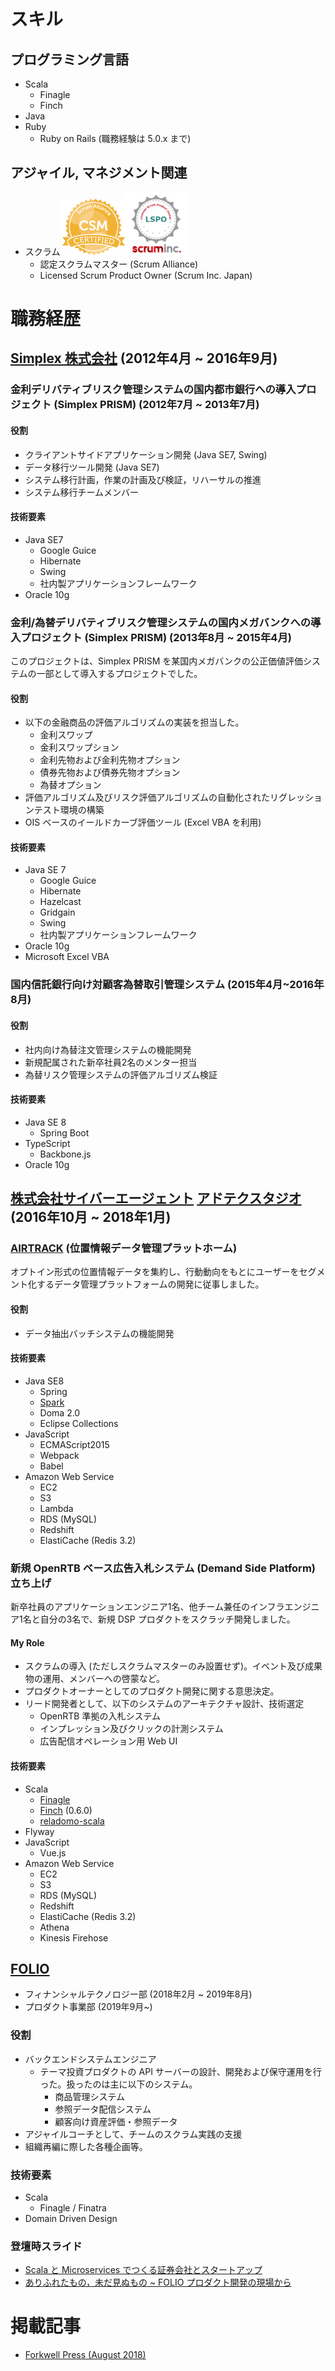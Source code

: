 # スキル

## プログラミング言語
* Scala
  * Finagle
  * Finch
* Java
* Ruby
  * Ruby on Rails (職務経験は 5.0.x まで)

## アジャイル, マネジメント関連
* スクラム
<img src='./csm.png' width='100'><img src='./lspo.png' width='100'>
  * 認定スクラムマスター (Scrum Alliance)
  * Licensed Scrum Product Owner (Scrum Inc. Japan)

# 職務経歴

## [Simplex 株式会社](http://www.simplex.ne.jp) (2012年4月 ~ 2016年9月)

### 金利デリバティブリスク管理システムの国内都市銀行への導入プロジェクト (Simplex PRISM) (2012年7月 ~ 2013年7月)

#### 役割
* クライアントサイドアプリケーション開発 (Java SE7, Swing)
* データ移行ツール開発 (Java SE7)
* システム移行計画，作業の計画及び検証，リハーサルの推進
* システム移行チームメンバー

#### 技術要素
* Java SE7
  * Google Guice
  * Hibernate
  * Swing
  * 社内製アプリケーションフレームワーク
* Oracle 10g

### 金利/為替デリバティブリスク管理システムの国内メガバンクへの導入プロジェクト (Simplex PRISM) (2013年8月 ~ 2015年4月)
このプロジェクトは、Simplex PRISM を某国内メガバンクの公正価値評価システムの一部として導入するプロジェクトでした。

#### 役割
* 以下の金融商品の評価アルゴリズムの実装を担当した。
  * 金利スワップ
  * 金利スワップション
  * 金利先物および金利先物オプション
  * 債券先物および債券先物オプション
  * 為替オプション
* 評価アルゴリズム及びリスク評価アルゴリズムの自動化されたリグレッションテスト環境の構築
* OIS ベースのイールドカーブ評価ツール (Excel VBA を利用)

#### 技術要素
* Java SE 7
  * Google Guice
  * Hibernate
  * Hazelcast
  * Gridgain
  * Swing
  * 社内製アプリケーションフレームワーク
* Oracle 10g
* Microsoft Excel VBA

### 国内信託銀行向け対顧客為替取引管理システム (2015年4月~2016年8月)

#### 役割
* 社内向け為替注文管理システムの機能開発
* 新規配属された新卒社員2名のメンター担当
* 為替リスク管理システムの評価アルゴリズム検証

#### 技術要素
* Java SE 8
  * Spring Boot
* TypeScript
  * Backbone.js
* Oracle 10g

## [株式会社サイバーエージェント](https://www.cyberagent.co.jp/) [アドテクスタジオ](https://adtech.cyberagent.io/) (2016年10月 ~ 2018年1月)
### [AIRTRACK](https://www.airtrack.jp/) (位置情報データ管理プラットホーム)
オプトイン形式の位置情報データを集約し、行動動向をもとにユーザーをセグメント化するデータ管理プラットフォームの開発に従事しました。

#### 役割
* データ抽出バッチシステムの機能開発

#### 技術要素
* Java SE8
  * Spring
  * [Spark](sparkjava.com)
  * Doma 2.0
  * Eclipse Collections
* JavaScript
  * ECMAScript2015
  * Webpack
  * Babel
* Amazon Web Service
  * EC2
  * S3
  * Lambda
  * RDS (MySQL)
  * Redshift
  * ElastiCache (Redis 3.2)

### 新規 OpenRTB ベース広告入札システム (Demand Side Platform) 立ち上げ
新卒社員のアプリケーションエンジニア1名、他チーム兼任のインフラエンジニア1名と自分の3名で、新規 DSP プロダクトをスクラッチ開発しました。

#### My Role
* スクラムの導入 (ただしスクラムマスターのみ設置せず)。イベント及び成果物の運用、メンバーへの啓蒙など。
* プロダクトオーナーとしてのプロダクト開発に関する意思決定。
* リード開発者として、以下のシステムのアーキテクチャ設計、技術選定
  * OpenRTB 準拠の入札システム
  * インプレッション及びクリックの計測システム
  * 広告配信オペレーション用 Web UI

#### 技術要素
* Scala
  * [Finagle](http://twitter.github.io/finagle/)
  * [Finch](https://github.com/finagle/finch) (0.6.0)
  * [reladomo-scala](https://github.com/folio-sec/reladomo-scala)
* Flyway
* JavaScript
  * Vue.js
* Amazon Web Service
  * EC2
  * S3
  * RDS (MySQL)
  * Redshift
  * ElastiCache (Redis 3.2)
  * Athena
  * Kinesis Firehose

## [FOLIO](https://corp.folio-sec.com) 
* フィナンシャルテクノロジー部 (2018年2月 ~ 2019年8月)
* プロダクト事業部 (2019年9月~)

### 役割
* バックエンドシステムエンジニア
  * テーマ投資プロダクトの API サーバーの設計、開発および保守運用を行った。扱ったのは主に以下のシステム。
    * 商品管理システム
    * 参照データ配信システム
    * 顧客向け資産評価・参照データ
* アジャイルコーチとして、チームのスクラム実践の支援
* 組織再編に際した各種企画等。

### 技術要素
* Scala
  * Finagle / Finatra
* Domain Driven Design

### 登壇時スライド
* [Scala と Microservices でつくる証券会社とスタートアップ](https://speakerdeck.com/mura_mi/folio-in-jjug-ccc-2018-fall)
* [ありふれたもの，未だ見ぬもの ~ FOLIO プロダクト開発の現場から](https://speakerdeck.com/mura_mi/arihuretamofalse-wei-dajian-numofalse-folio-purodakutokai-fa-falsexian-chang-kara)

# 掲載記事
- [Forkwell Press (August 2018)](https://pr.forkwell.com/2018-08-17-090000/)
